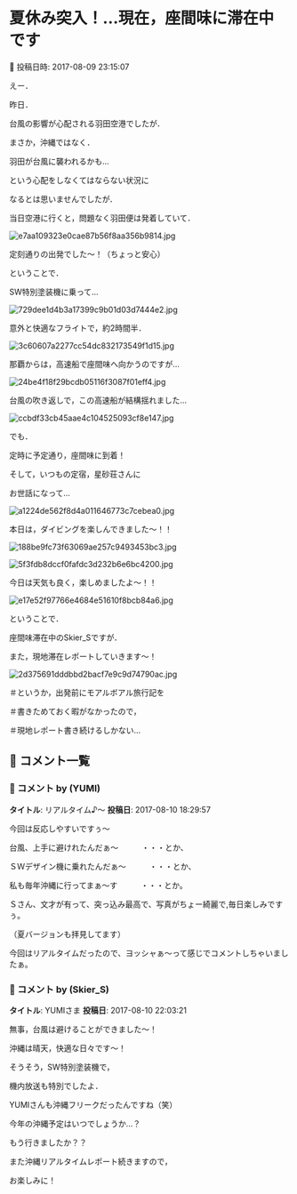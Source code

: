 # 夏休み突入！…現在，座間味に滞在中です

📅 投稿日時: 2017-08-09 23:15:07

えー．


昨日．


台風の影響が心配される羽田空港でしたが．





まさか，沖縄ではなく．


羽田が台風に襲われるかも…


という心配をしなくてはならない状況に


なるとは思いませんでしたが．


当日空港に行くと，問題なく羽田便は発着していて．




![e7aa109323e0cae87b56f8aa356b9814.jpg](images/e7aa109323e0cae87b56f8aa356b9814.jpg)




定刻通りの出発でした～！（ちょっと安心）





ということで．


SW特別塗装機に乗って…




![729dee1d4b3a17399c9b01d03d7444e2.jpg](images/729dee1d4b3a17399c9b01d03d7444e2.jpg)




意外と快適なフライトで，約2時間半．




![3c60607a2277cc54dc832173549f1d15.jpg](images/3c60607a2277cc54dc832173549f1d15.jpg)







那覇からは，高速船で座間味へ向かうのですが…




![24be4f18f29bcdb05116f3087f01eff4.jpg](images/24be4f18f29bcdb05116f3087f01eff4.jpg)




台風の吹き返しで，この高速船が結構揺れました…




![ccbdf33cb45aae4c104525093cf8e147.jpg](images/ccbdf33cb45aae4c104525093cf8e147.jpg)







でも．


定時に予定通り，座間味に到着！





そして，いつもの定宿，星砂荘さんに


お世話になって…




![a1224de562f8d4a011646773c7cebea0.jpg](images/a1224de562f8d4a011646773c7cebea0.jpg)







本日は，ダイビングを楽しんできました～！！




![188be9fc73f63069ae257c9493453bc3.jpg](images/188be9fc73f63069ae257c9493453bc3.jpg)









![5f3fdb8dccf0fafdc3d232b6e6bc4200.jpg](images/5f3fdb8dccf0fafdc3d232b6e6bc4200.jpg)




今日は天気も良く，楽しめましたよ～！！




![e17e52f97766e4684e51610f8bcb84a6.jpg](images/e17e52f97766e4684e51610f8bcb84a6.jpg)







ということで．


座間味滞在中のSkier_Sですが．


また，現地滞在レポートしていきます～！




![2d375691dddbbd2bacf7e9c9d74790ac.jpg](images/2d375691dddbbd2bacf7e9c9d74790ac.jpg)







＃というか，出発前にモアルボアル旅行記を


＃書きためておく暇がなかったので，


＃現地レポート書き続けるしかない…

## 💬 コメント一覧

### 💬 コメント by (YUMI)
**タイトル**: リアルタイム♪～
**投稿日**: 2017-08-10 18:29:57

今回は反応しやすいですぅ～

台風、上手に避けれたんだぁ～　　　・・・とか、

ＳＷデザイン機に乗れたんだぁ～　　　・・・とか、

私も毎年沖縄に行ってまぁ～す　　　・・・とか。



Ｓさん、文才が有って、突っ込み最高で、写真がちょー綺麗で,毎日楽しみですぅ。

（夏バージョンも拝見してます）



今回はリアルタイムだったので、ヨッシャぁ～って感じでコメントしちゃいましたぁ。

### 💬 コメント by (Skier_S)
**タイトル**: YUMIさま
**投稿日**: 2017-08-10 22:03:21

無事，台風は避けることができました～！

沖縄は晴天，快適な日々です～！



そうそう，SW特別塗装機で，

機内放送も特別でしたよ．



YUMIさんも沖縄フリークだったんですね（笑）

今年の沖縄予定はいつでしょうか…？

もう行きましたか？？



また沖縄リアルタイムレポート続きますので，

お楽しみに！


